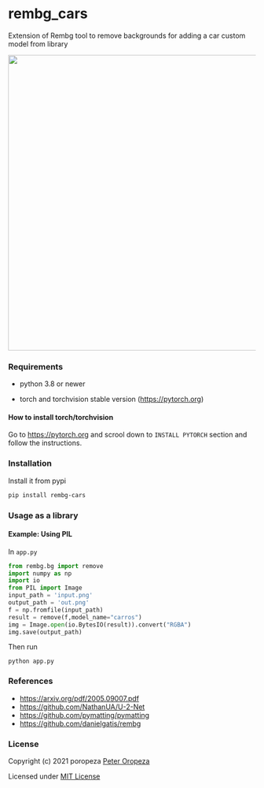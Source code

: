 # rembg_cars
Extension of Rembg tool to remove backgrounds for adding a car custom model from library

<p style="display: flex;align-items: center;justify-content: center;">
  <img src="https://github.com/poropeza/rembg_cars/blob/main/examples/portada.png" width="600" />
</p>


### Requirements

* python 3.8 or newer

* torch and torchvision stable version (https://pytorch.org)

#### How to install torch/torchvision

Go to https://pytorch.org and scrool down to `INSTALL PYTORCH` section and follow the instructions.


### Installation

Install it from pypi

```bash
pip install rembg-cars
```


### Usage as a library

#### Example: Using PIL

In `app.py`
```python
from rembg.bg import remove
import numpy as np
import io
from PIL import Image
input_path = 'input.png'
output_path = 'out.png'
f = np.fromfile(input_path)
result = remove(f,model_name="carros")
img = Image.open(io.BytesIO(result)).convert("RGBA")
img.save(output_path)
```

Then run
```
python app.py
```

### References

- https://arxiv.org/pdf/2005.09007.pdf
- https://github.com/NathanUA/U-2-Net
- https://github.com/pymatting/pymatting
- https://github.com/danielgatis/rembg


### License

Copyright (c) 2021 poropeza [Peter Oropeza](https://github.com/poropeza)

Licensed under [MIT License](./LICENSE.txt)
